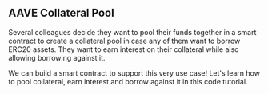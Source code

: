 ## AAVE Collateral Pool

Several colleagues decide they want to pool their funds together in a smart contract to create a collateral pool in case any of them want to borrow ERC20 assets. They want to earn interest on their collateral while also allowing borrowing against it.

We can build a smart contract to support this very use case! Let's learn how to pool collateral, earn interest and borrow against it in this code tutorial.




